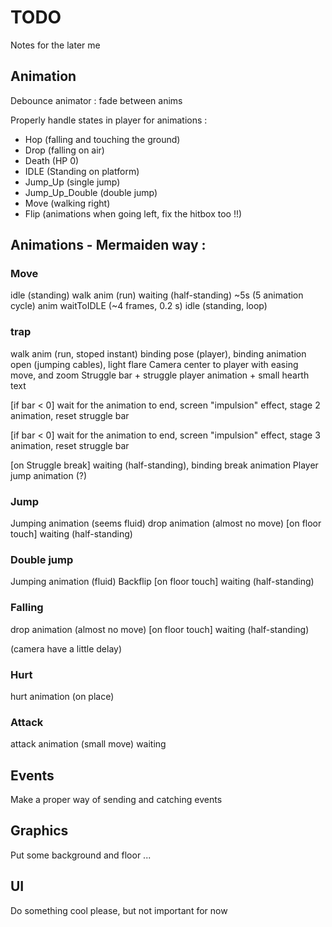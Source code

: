 # TODO
Notes for the later me

## Animation

Debounce animator : fade between anims


Properly handle states in player for animations :

- Hop (falling and touching the ground)
- Drop (falling on air)
- Death (HP 0)
- IDLE (Standing on platform)
- Jump_Up (single jump)
- Jump_Up_Double (double jump)
- Move (walking right)
- Flip (animations when going left, fix the hitbox too !!)

## Animations - Mermaiden way :

### Move 
idle (standing)
walk anim (run)
waiting (half-standing) ~5s (5 animation cycle)
anim waitToIDLE (~4 frames, 0.2 s)
idle (standing, loop)

### trap
walk anim (run, stoped instant)
binding pose (player), binding animation open (jumping cables), light flare
Camera center to player with easing move, and zoom
Struggle bar + struggle player animation + small hearth text

[if bar < 0]
wait for the animation to end, screen "impulsion" effect, stage 2 animation, reset struggle bar

[if bar < 0]
wait for the animation to end, screen "impulsion" effect, stage 3 animation, reset struggle bar


[on Struggle break]
waiting (half-standing), binding break animation 
Player jump animation (?)

### Jump
Jumping animation (seems fluid)
drop animation (almost no move)
[on floor touch]
waiting (half-standing)

### Double jump
Jumping animation (fluid)
Backflip
[on floor touch]
waiting (half-standing)

### Falling
drop animation (almost no move)
[on floor touch]
waiting (half-standing)

(camera have a little delay)

### Hurt
hurt animation (on place)

### Attack
attack animation (small move)
waiting



## Events
Make a proper way of sending and catching events

## Graphics
Put some background and floor ...

## UI
Do something cool please, but not important for now
